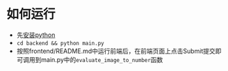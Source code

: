 # 如何运行

* 先[安装python](https://www.python.org/downloads/)
* `cd backend && python main.py`
* 按照frontend/README.md中运行前端后，在前端页面上点击Submit提交即可调用到main.py中的`evaluate_image_to_number`函数
